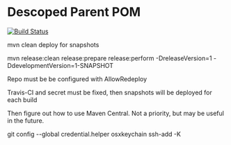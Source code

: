 # Descoped Parent POM

[![Build Status](https://travis-ci.org/descoped/descoped-parent.svg?branch=master)](https://travis-ci.org/descoped/descoped-parent)

mvn clean deploy for snapshots

mvn release:clean release:prepare release:perform -DreleaseVersion=1 -DdevelopmentVersion=1-SNAPSHOT

Repo must be be configured with AllowRedeploy

Travis-CI and secret must be fixed, then snapshots will be deployed for each build

Then figure out how to use Maven Central. Not a priority, but may be useful in the future.

git config --global credential.helper osxkeychain
ssh-add -K

